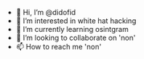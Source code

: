 - 👋 Hi, I’m @didofid
- 👀 I’m interested in white hat hacking
- 🌱 I’m currently learning osintgram
- 💞️ I’m looking to collaborate on 'non'
- 📫 How to reach me 'non'

<!---
didofid/didofid is a ✨ special ✨ repository because its `README.md` (this file) appears on your GitHub profile.
You can click the Preview link to take a look at your changes.
--->
